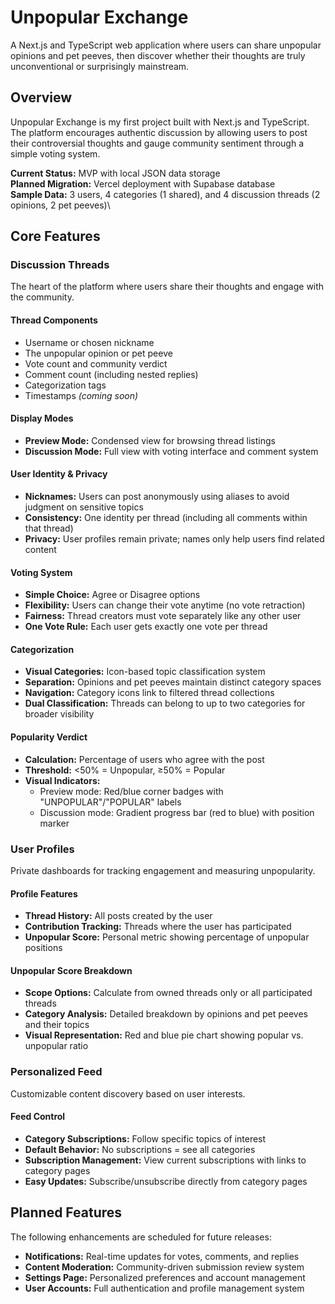 # Unpopular Exchange
A Next.js and TypeScript web application where users can share unpopular opinions and pet peeves, then discover whether their thoughts are truly unconventional or surprisingly mainstream.

## Overview
Unpopular Exchange is my first project built with Next.js and TypeScript. The platform encourages authentic discussion by allowing users to post their controversial thoughts and gauge community sentiment through a simple voting system.

**Current Status:** MVP with local JSON data storage\
**Planned Migration:** Vercel deployment with Supabase database\
**Sample Data:** 3 users, 4 categories (1 shared), and 4 discussion threads (2 opinions, 2 pet peeves)\

## Core Features
### Discussion Threads
The heart of the platform where users share their thoughts and engage with the community.

#### Thread Components
- Username or chosen nickname
- The unpopular opinion or pet peeve
- Vote count and community verdict
- Comment count (including nested replies)
- Categorization tags
- Timestamps *(coming soon)*

#### Display Modes
- **Preview Mode:** Condensed view for browsing thread listings
- **Discussion Mode:** Full view with voting interface and comment system

#### User Identity & Privacy
- **Nicknames:** Users can post anonymously using aliases to avoid judgment on sensitive topics
- **Consistency:** One identity per thread (including all comments within that thread)
- **Privacy:** User profiles remain private; names only help users find related content

#### Voting System
- **Simple Choice:** Agree or Disagree options
- **Flexibility:** Users can change their vote anytime (no vote retraction)
- **Fairness:** Thread creators must vote separately like any other user
- **One Vote Rule:** Each user gets exactly one vote per thread

#### Categorization
- **Visual Categories:** Icon-based topic classification system
- **Separation:** Opinions and pet peeves maintain distinct category spaces
- **Navigation:** Category icons link to filtered thread collections
- **Dual Classification:** Threads can belong to up to two categories for broader visibility

#### Popularity Verdict
- **Calculation:** Percentage of users who agree with the post
- **Threshold:** <50% = Unpopular, ≥50% = Popular
- **Visual Indicators:** 
  - Preview mode: Red/blue corner badges with "UNPOPULAR"/"POPULAR" labels
  - Discussion mode: Gradient progress bar (red to blue) with position marker

### User Profiles
Private dashboards for tracking engagement and measuring unpopularity.

#### Profile Features
- **Thread History:** All posts created by the user
- **Contribution Tracking:** Threads where the user has participated
- **Unpopular Score:** Personal metric showing percentage of unpopular positions

#### Unpopular Score Breakdown
- **Scope Options:** Calculate from owned threads only or all participated threads
- **Category Analysis:** Detailed breakdown by opinions and pet peeves and their topics
- **Visual Representation:** Red and blue pie chart showing popular vs. unpopular ratio

### Personalized Feed
Customizable content discovery based on user interests.

#### Feed Control
- **Category Subscriptions:** Follow specific topics of interest
- **Default Behavior:** No subscriptions = see all categories
- **Subscription Management:** View current subscriptions with links to category pages
- **Easy Updates:** Subscribe/unsubscribe directly from category pages

## Planned Features
The following enhancements are scheduled for future releases:

- **Notifications:** Real-time updates for votes, comments, and replies
- **Content Moderation:** Community-driven submission review system
- **Settings Page:** Personalized preferences and account management
- **User Accounts:** Full authentication and profile management system